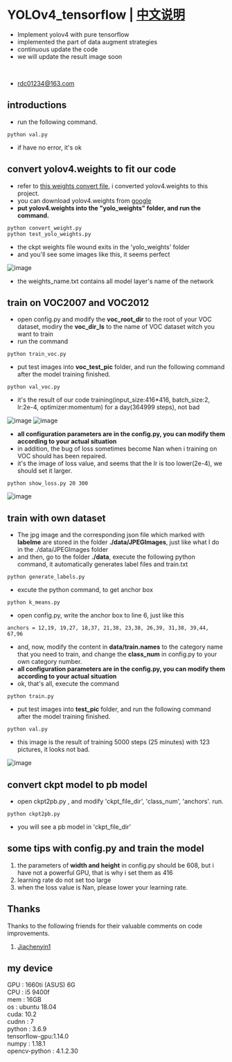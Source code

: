 # YOLOv4_tensorflow | [中文说明](README.cn.md)
* Implement yolov4 with pure tensorflow
*  implemented the part of data augment strategies
* continuous update the code
* we will update the result image soon
</br>

* rdc01234@163.com

## introductions
* run the following command.
```
python val.py
```
* if have no error, it's ok

## convert yolov4.weights to fit our code
* refer to [this weights convert file](https://github.com/wizyoung/YOLOv3_TensorFlow/blob/master/convert_weight.py), i converted yolov4.weights to this project.
* you can download yolov4.weights from [google](www.google.com)
* **put yolov4.weights into the "yolo_weights" folder, and run the command.**
```
python convert_weight.py
python test_yolo_weights.py
```
* the ckpt weights file wound exits in the 'yolo_weights' folder
* and you'll see some images like this, it seems perfect

![image](https://github.com/rrddcc/YOLOv4_tensorflow/blob/master/coco_save/dog.jpg)

* the weights_name.txt contains all model layer's name of the network 

## train on VOC2007 and VOC2012
* open config.py and modify the **voc_root_dir** to the root of your VOC dataset, modiry the **voc_dir_ls** to the name of VOC dataset witch  you want to train </br>
* run the command
```
python train_voc.py
```
* put test images into **voc_test_pic** folder, and run the following command after the model training finished.</br>
```
python val_voc.py
```
* it's the result of our code training(input_size:416*416, batch_size:2, lr:2e-4, optimizer:momentum) for a day(364999 steps), not bad

![image](https://github.com/rrddcc/YOLOv4_tensorflow/blob/master/voc_save/000302.jpg)
![image](https://github.com/rrddcc/YOLOv4_tensorflow/blob/master/voc_save/000288.jpg)

* **all configuration parameters are in the config.py, you can modify them according to your actual situation**
* in addition, the bug of loss sometimes become Nan  when i training on VOC should has been repaired.
* it's the image of loss value, and seems that the lr is too lower(2e-4), we should set it larger.
```
python show_loss.py 20 300
```

![image](https://github.com/rrddcc/YOLOv4_tensorflow/blob/master/loss.png)

## train with own dataset
* The jpg image and the corresponding json file which marked with **labelme** are stored in the folder **./data/JPEGImages**, just like what I do in the ./data/JPEGImages  folder
* and then, go to the folder **./data**, execute the following python command, it automatically generates label files and train.txt
```
python generate_labels.py
```
* excute the python command, to get anchor box
```
python k_means.py
```
* open config.py, write the anchor box to line 6, just like this
```
anchors = 12,19, 19,27, 18,37, 21,38, 23,38, 26,39, 31,38, 39,44, 67,96
```
* and, now, modify the content in **data/train.names** to the category name that you need to train, and change the **class_num** in config.py to your own category number.
* **all configuration parameters are in the config.py, you can modify them according to your actual situation**
* ok, that's all, execute the command
```
python train.py
```
* put test images into **test_pic** folder, and run the following command after the model training finished.
```
python val.py
```
* this image is the result of training 5000 steps (25 minutes) with 123 pictures, it looks not bad. 

![image](https://github.com/rrddcc/YOLOv4_tensorflow/blob/master/save/62.jpg)

## convert ckpt model to pb model
* open ckpt2pb.py , and modify 'ckpt_file_dir', 'class_num', 'anchors'. run.
```
python ckpt2pb.py
```
* you will see a pb model in 'ckpt_file_dir'

## some tips with config.py and train the model
1. the parameters of **width and height** in config.py should be 608, but i have not a powerful GPU, that is why i set them as 416
2. learning rate do not set too large
3. when the loss value is Nan, please lower your learning rate.

## Thanks
Thanks to the following friends for their valuable comments on code improvements.</br>
1. [Jiachenyin1](https://github.com/Jiachenyin1)

## my device
GPU : 1660ti (ASUS) 6G</br>
CPU : i5 9400f</br>
mem : 16GB</br>
os  : ubuntu 18.04</br>
cuda: 10.2</br>
cudnn : 7</br>
python : 3.6.9</br>
tensorflow-gpu:1.14.0</br>
numpy : 1.18.1</br>
opencv-python : 4.1.2.30</br>

